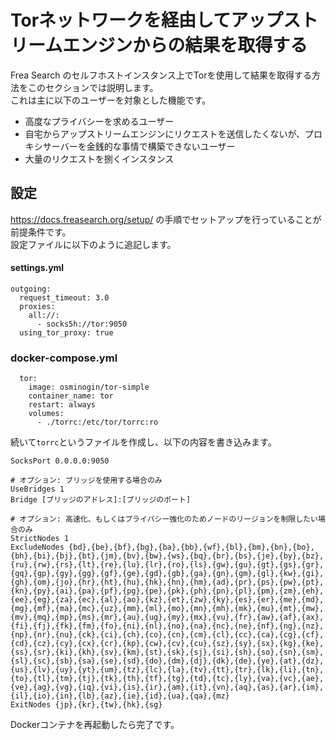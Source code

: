 # Torネットワークを経由してアップストリームエンジンからの結果を取得する
Frea Search のセルフホストインスタンス上でTorを使用して結果を取得する方法をこのセクションでは説明します。  
これは主に以下のユーザーを対象とした機能です。
 - 高度なプライバシーを求めるユーザー
 - 自宅からアップストリームエンジンにリクエストを送信したくないが、プロキシサーバーを金銭的な事情で構築できないユーザー
 - 大量のリクエストを捌くインスタンス
 
## 設定
https://docs.freasearch.org/setup/ の手順でセットアップを行っていることが前提条件です。  
設定ファイルに以下のように追記します。

#### settings.yml
```
outgoing:
  request_timeout: 3.0
  proxies:
    all://:
      - socks5h://tor:9050
  using_tor_proxy: true

```

### docker-compose.yml
```
  tor:
    image: osminogin/tor-simple
    container_name: tor
    restart: always
    volumes:
      - ./torrc:/etc/tor/torrc:ro
```

続いて`torrc`というファイルを作成し、以下の内容を書き込みます。
```
SocksPort 0.0.0.0:9050

# オプション: ブリッジを使用する場合のみ
UseBridges 1
Bridge [ブリッジのアドレス]:[ブリッジのポート]

# オプション: 高速化、もしくはプライバシー強化のためノードのリージョンを制限したい場合のみ
StrictNodes 1
ExcludeNodes {bd},{be},{bf},{bg},{ba},{bb},{wf},{bl},{bm},{bn},{bo},{bh},{bi},{bj},{bt},{jm},{bv},{bw},{ws},{bq},{br},{bs},{je},{by},{bz},{ru},{rw},{rs},{lt},{re},{lu},{lr},{ro},{ls},{gw},{gu},{gt},{gs},{gr},{gq},{gp},{gy},{gg},{gf},{ge},{gd},{gb},{ga},{gn},{gm},{gl},{kw},{gi},{gh},{om},{jo},{hr},{ht},{hu},{hk},{hn},{hm},{ad},{pr},{ps},{pw},{pt},{kn},{py},{ai},{pa},{pf},{pg},{pe},{pk},{ph},{pn},{pl},{pm},{zm},{eh},{ee},{eg},{za},{ec},{al},{ao},{kz},{et},{zw},{ky},{es},{er},{me},{md},{mg},{mf},{ma},{mc},{uz},{mm},{ml},{mo},{mn},{mh},{mk},{mu},{mt},{mw},{mv},{mq},{mp},{ms},{mr},{au},{ug},{my},{mx},{vu},{fr},{aw},{af},{ax},{fi},{fj},{fk},{fm},{fo},{ni},{nl},{no},{na},{nc},{ne},{nf},{ng},{nz},{np},{nr},{nu},{ck},{ci},{ch},{co},{cn},{cm},{cl},{cc},{ca},{cg},{cf},{cd},{cz},{cy},{cx},{cr},{kp},{cw},{cv},{cu},{sz},{sy},{sx},{kg},{ke},{ss},{sr},{ki},{kh},{sv},{km},{st},{sk},{sj},{si},{sh},{so},{sn},{sm},{sl},{sc},{sb},{sa},{se},{sd},{do},{dm},{dj},{dk},{de},{ye},{at},{dz},{us},{lv},{uy},{yt},{um},{tz},{lc},{la},{tv},{tt},{tr},{lk},{li},{tn},{to},{tl},{tm},{tj},{tk},{th},{tf},{tg},{td},{tc},{ly},{va},{vc},{ae},{ve},{ag},{vg},{iq},{vi},{is},{ir},{am},{it},{vn},{aq},{as},{ar},{im},{il},{io},{in},{lb},{az},{ie},{id},{ua},{qa},{mz}
ExitNodes {jp},{kr},{tw},{hk},{sg}
```

Dockerコンテナを再起動したら完了です。
